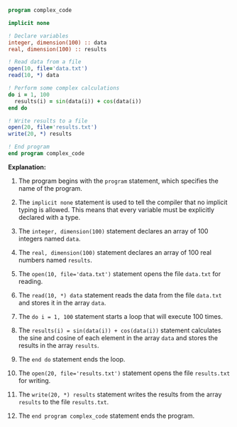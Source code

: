 ```fortran
program complex_code

implicit none

! Declare variables
integer, dimension(100) :: data
real, dimension(100) :: results

! Read data from a file
open(10, file='data.txt')
read(10, *) data

! Perform some complex calculations
do i = 1, 100
  results(i) = sin(data(i)) + cos(data(i))
end do

! Write results to a file
open(20, file='results.txt')
write(20, *) results

! End program
end program complex_code
```

**Explanation:**

1. The program begins with the `program` statement, which specifies the name of the program.

2. The `implicit none` statement is used to tell the compiler that no implicit typing is allowed. This means that every variable must be explicitly declared with a type.

3. The `integer, dimension(100)` statement declares an array of 100 integers named `data`.

4. The `real, dimension(100)` statement declares an array of 100 real numbers named `results`.

5. The `open(10, file='data.txt')` statement opens the file `data.txt` for reading.

6. The `read(10, *) data` statement reads the data from the file `data.txt` and stores it in the array `data`.

7. The `do i = 1, 100` statement starts a loop that will execute 100 times.

8. The `results(i) = sin(data(i)) + cos(data(i))` statement calculates the sine and cosine of each element in the array `data` and stores the results in the array `results`.

9. The `end do` statement ends the loop.

10. The `open(20, file='results.txt')` statement opens the file `results.txt` for writing.

11. The `write(20, *) results` statement writes the results from the array `results` to the file `results.txt`.

12. The `end program complex_code` statement ends the program.